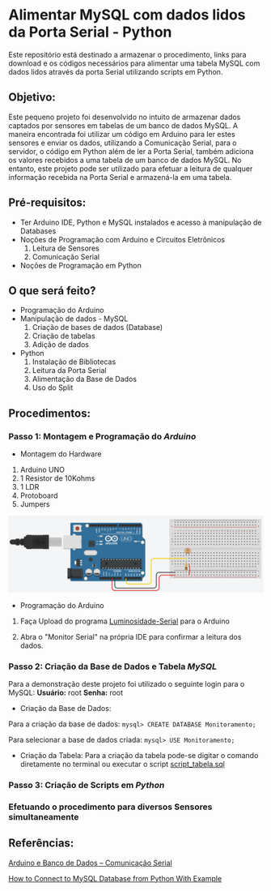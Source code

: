# Alimentar MySQL com dados lidos da Porta Serial - Python
Este repositório está destinado a armazenar o procedimento, links para download e os códigos necessários para alimentar uma tabela MySQL com dados lidos através da porta Serial utilizando scripts em Python.

## Objetivo:
Este pequeno projeto foi desenvolvido no intuito de armazenar dados captados por sensores em tabelas de um banco de dados MySQL.
A maneira encontrada foi utilizar um código em Arduino para ler estes sensores e enviar os dados, utilizando a Comunicação Serial, para o servidor, o código em Python além de ler a Porta Serial, também adiciona os valores recebidos a uma tabela de um banco de dados MySQL. No entanto, este projeto pode ser utilizado para efetuar a leitura de qualquer informação recebida na Porta Serial e armazená-la em uma tabela. 

## Pré-requisitos:
* Ter Arduino IDE, Python e MySQL instalados e acesso à manipulação de Databases
* Noções de Programação com Arduino e Circuitos Eletrônicos
	1. Leitura de Sensores
	2. Comunicação Serial
* Noções de Programação em Python

## O que será feito?
* Programação do Arduino
* Manipulação de dados - MySQL
	1. Criação de bases de dados (Database)
	2. Criação de tabelas
	3. Adição de dados
* Python
	1. Instalação de Bibliotecas
	2. Leitura da Porta Serial
	3. Alimentação da Base de Dados
	4. Uso do Split

## Procedimentos:

### Passo 1: Montagem e Programação do *Arduino*

* Montagem do Hardware
1. Arduino UNO
2. 1 Resistor de 10Kohms
3. 1 LDR
4. Protoboard
5. Jumpers

![Montagem do Hardware - Arduino e LDR](https://github.com/ArthurLCastro/projetos-arduino/blob/master/Alimentar%20MySQL%20com%20Serial%20-%20Python/Montagem%20do%20Hardware.png)

* Programação do Arduino

1. Faça Upload do programa [Luminosidade-Serial](https://github.com/ArthurLCastro/projetos-arduino/blob/master/Alimentar%20MySQL%20com%20Serial%20-%20Python/Luminosidade-Serial/Luminosidade-Serial.ino) para o Arduino

2. Abra o "Monitor Serial" na própria IDE para confirmar a leitura dos dados.

### Passo 2: Criação da Base de Dados e Tabela *MySQL*

Para a demonstração deste projeto foi utilizado o seguinte login para o MySQL:
**Usuário:** root
**Senha:** root

* Criação da Base de Dados:

Para a criação da base de dados:
`mysql> CREATE DATABASE Monitoramento;`

Para selecionar a base de dados criada:
`mysql> USE Monitoramento;`

* Criação da Tabela:
Para a criação da tabela pode-se digitar o comando diretamente no terminal ou executar o script [script_tabela.sql](www.google.com)

### Passo 3: Criação de Scripts em *Python*

### Efetuando o procedimento para diversos Sensores simultaneamente

## Referências:
[Arduino e Banco de Dados – Comunicação Serial](http://josecintra.com/blog/arduino-banco-dados-comunicacao-serial/)

[How to Connect to MySQL Database from Python With Example](https://www.thegeekstuff.com/2016/06/mysql-connector-python/)
